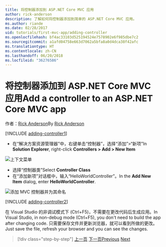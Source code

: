 ```yaml
---
title: 将控制器添加到 ASP.NET Core MVC 应用
author: rick-anderson
description: 了解如何将控制器添加到简单的 ASP.NET Core MVC 应用。
ms.author: riande
ms.date: 02/28/2017
uid: tutorials/first-mvc-app/adding-controller
ms.openlocfilehash: bf4ac33103d525194524e7578902e6f985dbe7c2
ms.sourcegitcommit: a1afd04758e663d7062a5bfa8a0d4dca38f42afc
ms.translationtype: HT
ms.contentlocale: zh-CN
ms.lasthandoff: 06/20/2018
ms.locfileid: "36276586"
---
```

# <a name="add-a-controller-to-an-aspnet-core-mvc-app"></a><span data-ttu-id="bc504-103">将控制器添加到 ASP.NET Core MVC 应用</span><span class="sxs-lookup"><span data-stu-id="bc504-103">Add a controller to an ASP.NET Core MVC app</span></span>

<span data-ttu-id="bc504-104">作者：[Rick Anderson](https://twitter.com/RickAndMSFT)</span><span class="sxs-lookup"><span data-stu-id="bc504-104">By [Rick Anderson](https://twitter.com/RickAndMSFT)</span></span>

[!INCLUDE [adding-controller1](~/includes/mvc-intro/adding-controller1.md)]

* <span data-ttu-id="bc504-105">在“解决方案资源管理器”中，右键单击“控制器”，选择“添加”>“新项”</span><span class="sxs-lookup"><span data-stu-id="bc504-105">In **Solution Explorer**, right-click **Controllers > Add > New Item**</span></span>

![上下文菜单](adding-controller/_static/add_controller.png)

* <span data-ttu-id="bc504-107">选择“控制器类”</span><span class="sxs-lookup"><span data-stu-id="bc504-107">Select **Controller Class**</span></span>
* <span data-ttu-id="bc504-108">在“添加新项”对话框中，输入“HelloWorldController”。</span><span class="sxs-lookup"><span data-stu-id="bc504-108">In the **Add New Item** dialog, enter **HelloWorldController**.</span></span>

![添加 MVC 控制器并为其命名](adding-controller/_static/ac.png)

[!INCLUDE [adding-controller2](~/includes/mvc-intro/adding-controller2.md)]

<span data-ttu-id="bc504-110">在 Visual Studio 的非调试模式下 (Ctrl+F5)，不需要在更改代码后生成应用。</span><span class="sxs-lookup"><span data-stu-id="bc504-110">In Visual Studio, in non-debug mode (Ctrl+F5), you don't need to build the app after changing  code.</span></span> <span data-ttu-id="bc504-111">只需要保存文件并更新浏览器，就可以看到所做的更改。</span><span class="sxs-lookup"><span data-stu-id="bc504-111">Just save the file, refresh your browser and you can see the changes.</span></span>

> [!div class="step-by-step"]
> <span data-ttu-id="bc504-112">[上一页](start-mvc.md)
> [下一页](adding-view.md)</span><span class="sxs-lookup"><span data-stu-id="bc504-112">[Previous](start-mvc.md)
[Next](adding-view.md)</span></span>